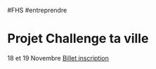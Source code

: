 #FHS #entreprendre

# Projet Challenge ta ville
18 et 19 Novembre
[Billet inscription](938615553387-10390824229-billet.pdf)
